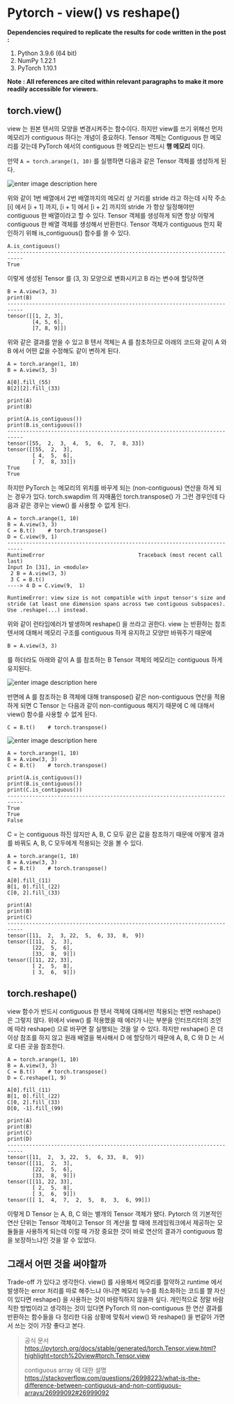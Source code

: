 # Pytorch - view() vs reshape()

**Dependencies required to replicate the results for code written in the post :**

 1. Python 3.9.6 (64 bit)
 2. NumPy 1.22.1
 3. PyTorch 1.10.1

**Note : All references are cited within relevant paragraphs to make it more readily accessible for viewers.**

## torch.view()

view 는 원본 텐서의 모양을 변경시켜주는 함수이다. 하지만 view를 쓰기 위해선 먼저 메모리가 contiguous 하다는 개념이 중요하다. Tensor 객체는 Contiguous 한 메모리를 갖는데 PyTorch 에서의 contiguous 한 메모리는 반드시 **행 메모리** 이다. 

만약 `A = torch.arange(1, 10)` 를 실행하면 다음과 같은 Tensor 객체를 생성하게 된다.

![enter image description here](https://github.com/Kanet1105/WeeklyEssays/blob/main/images/contiguity_01.png)

위와 같이 1번 배열에서 2번 배열까지의 메모리 상 거리를 stride 라고 하는데 시작 주소 [i] 에서 [i + 1] 까지, [i + 1] 에서 [i + 2] 까지의 stride 가 항상 일정해야만 contiguous 한 배열이라고 할 수 있다. Tensor 객체를 생성하게 되면 항상 이렇게 contiguous 한 배열 객체를 생성해서 반환한다. Tensor 객체가 contiguous 한지 확인하기 위해 is_contiguous() 함수를 쓸 수 있다.

    A.is_contiguous()
    ---------------------------------------------------------------------------
    True
  
 이렇게 생성된 Tensor 를 (3, 3) 모양으로 변화시키고 B 라는 변수에 할당하면

    B = A.view(3, 3)
    print(B)
    ---------------------------------------------------------------------------
    tensor([[1, 2, 3],
            [4, 5, 6],
            [7, 8, 9]])
           

위와 같은 결과를 얻을 수 있고 B 텐서 객체는 A 를 참초하므로 아래의 코드와 같이 A 와 B 에서 어떤 값을 수정해도 같이 변하게 된다. 

    A = torch.arange(1, 10)
    B = A.view(3, 3)
    
    A[0].fill_(55)
    B[2][2].fill_(33)
    
    print(A)
    print(B)
    
    print(A.is_contiguous())
    print(B.is_contiguous())
    ---------------------------------------------------------------------------
    tensor([55,  2,  3,  4,  5,  6,  7,  8, 33])
    tensor([[55,  2,  3],
            [ 4,  5,  6],
            [ 7,  8, 33]])
    True
    True
    

하지만 PyTorch 는 메모리의 위치를 바꾸게 되는 (non-contiguous) 연산을 하게 되는 경우가 있다. torch.swapdim 의 자매품인 torch.transpose() 가 그런 경우인데 다음과 같은 경우는 view() 를 사용할 수 없게 된다.

    A = torch.arange(1, 10)
    B = A.view(3, 3)
    C = B.t()    # torch.transpose()
    D = C.view(9, 1)
    ---------------------------------------------------------------------------    
    RuntimeError                              Traceback (most recent call last)
    Input In [31], in <module>
     2 B = A.view(3, 3)
     3 C = B.t()
    ----> 4 D = C.view(9,  1)
    
    RuntimeError: view size is not compatible with input tensor's size and stride (at least one dimension spans across two contiguous subspaces). Use .reshape(...) instead.

위와 같이 런타임에러가 발생하며 reshape() 을 쓰라고 권한다. view 는 반환하는 참조 텐서에 대해서 메모리 구조를 contiguous 하게 유지하고 모양만 바꿔주기 때문에

    B = A.view(3, 3)

를 하더라도 아래와 같이 A 를 참조하는 B Tensor 객체의 메모리는 contiguous 하게 유지된다.

![enter image description here](https://github.com/Kanet1105/WeeklyEssays/blob/main/images/contiguity_02.png)

반면에 A 를 참조하는 B 객체에 대해 transpose() 같은 non-contiguous 연산을 적용하게 되면 C Tensor 는 다음과 같이 non-contiguous 해지기 때문에 C 에 대해서 view() 함수를 사용할 수 없게 된다.

	C = B.t()    # torch.transpose()

![enter image description here](https://github.com/Kanet1105/WeeklyEssays/blob/main/images/contiguity_03.png)
	
    A = torch.arange(1, 10)
    B = A.view(3, 3)
    C = B.t()    # torch.transpose()
    
    print(A.is_contiguous())
    print(B.is_contiguous())
    print(C.is_contiguous())
    ---------------------------------------------------------------------------
    True
    True
	False

C = 는 contiguous 하진 않지만 A, B, C 모두 같은 값을 참조하기 때문에 어떻게 결과를 바꿔도 A, B, C 모두에게 적용되는 것을 볼 수 있다.

	A = torch.arange(1, 10)
	B = A.view(3, 3)
	C = B.t()    # torch.transpose()

	A[0].fill_(11)
	B[1, 0].fill_(22)
	C[0, 2].fill_(33)

	print(A)
	print(B)
	print(C)
	---------------------------------------------------------------------------
	tensor([11,  2,  3, 22,  5,  6, 33,  8,  9])
	tensor([[11,  2,  3],
	        [22,  5,  6],
	        [33,  8,  9]])
	tensor([[11, 22, 33],
	        [ 2,  5,  8],
	        [ 3,  6,  9]])

## torch.reshape()

view 함수가 반드시 contiguous 한 텐서 객체에 대해서만 적용되는 반면 reshape() 은 그렇지 않다. 위에서 view() 를 적용했을 때 에러가 나는 부분을 인터프리터의 조언에 따라 reshape() 으로 바꾸면 잘 실행되는 것을 알 수 있다. 하지만 reshape() 은 더이상 참조를 하지 않고 원래 배열을 복사해서 D 에 할당하기 때문에 A, B, C 와 D 는 서로 다른 곳을 참조한다. 

	A = torch.arange(1, 10)
	B = A.view(3, 3)
	C = B.t()    # torch.transpose()
	D = C.reshape(1, 9)

	A[0].fill_(11)
	B[1, 0].fill_(22)
	C[0, 2].fill_(33)
	D[0, -1].fill_(99)

	print(A)
	print(B)
	print(C)
	print(D)
	---------------------------------------------------------------------------
	tensor([11,  2,  3, 22,  5,  6, 33,  8,  9])
	tensor([[11,  2,  3],
	        [22,  5,  6],
	        [33,  8,  9]])
	tensor([[11, 22, 33],
	        [ 2,  5,  8],
	        [ 3,  6,  9]])
	tensor([[ 1,  4,  7,  2,  5,  8,  3,  6, 99]])

이렇게 D Tensor 는 A, B, C 와는 별개의 Tensor 객체가 됐다. Pytorch 의 기본적인 연산 단위는 Tensor 객체이고 Tensor 의 계산을 할 때에 프레임워크에서 제공하는 모듈들을 사용하게 되는데 이럴 때 가장 중요한 것이 바로 연산의 결과가 contiguous 함을 보장하느냐인 것을 알 수 있었다. 

## 그래서 어떤 것을 써야할까
Trade-off 가 있다고 생각한다. view() 를 사용해서 메모리를 절약하고 runtime 에서 발생하는 error 처리를 따로 해주느냐 아니면 메모리 누수를 최소화하는 코드를 짤 자신이 있다면 reshape() 을 사용하는 것이 바람직하지 않을까 싶다. 개인적으로 정말 바람직한 방법이라고 생각하는 것이 있다면 PyTorch 의 non-contiguous 한 연산 결과를 반환하는 함수들을 다 정리한 다음 상황에 맞춰서 view() 와 reshape() 을 번갈아 가면서 쓰는 것이 가장 좋다고 본다.

> 공식 문서
> https://pytorch.org/docs/stable/generated/torch.Tensor.view.html?highlight=torch%20view#torch.Tensor.view
> 
> contiguous array 에 대한 설명
> https://stackoverflow.com/questions/26998223/what-is-the-difference-between-contiguous-and-non-contiguous-arrays/26999092#26999092
